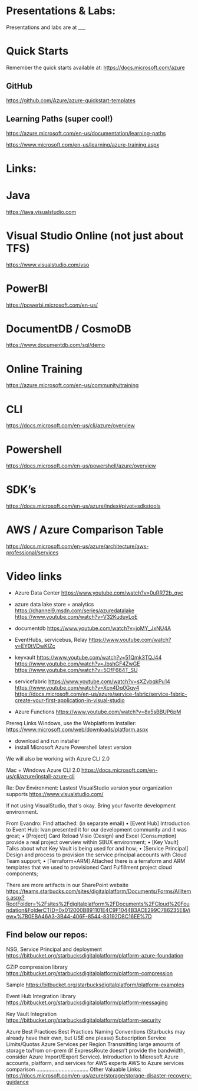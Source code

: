 # Presentations & Labs:
Presentations and labs are at ___

# Quick Starts
Remember the quick starts available at:
https://docs.microsoft.com/azure 

## GitHub 
https://github.com/Azure/azure-quickstart-templates

## Learning Paths (super cool!)
https://azure.microsoft.com/en-us/documentation/learning-paths 

https://www.microsoft.com/en-us/learning/azure-training.aspx

# Links:

# Java 
https://java.visualstudio.com

# Visual Studio Online (not just about TFS)
https://www.visualstudio.com/vso

# PowerBI
https://powerbi.microsoft.com/en-us/ 

# DocumentDB / CosmoDB
https://www.documentdb.com/sql/demo 

# Online Training
https://azure.microsoft.com/en-us/community/training 

# CLI
https://docs.microsoft.com/en-us/cli/azure/overview 
 
# Powershell
https://docs.microsoft.com/en-us/powershell/azure/overview 

# SDK’s
https://docs.microsoft.com/en-us/azure/index#pivot=sdkstools 

# AWS / Azure Comparison Table
https://docs.microsoft.com/en-us/azure/architecture/aws-professional/services


# Video links 
- Azure Data Center
    https://www.youtube.com/watch?v=0uRR72b_qvc 

- azure data lake store + analytics
    https://channel9.msdn.com/series/azuredatalake 
    https://www.youtube.com/watch?v=V32KuduyLoE 

- documentdb
    https://www.youtube.com/watch?v=joMY_JxNU4A 

- EventHubs, servicebus, Relay
    https://www.youtube.com/watch?v=EY0tVDwKIZc 

- keyvault
    https://www.youtube.com/watch?v=51Qmk3TQJ44  
    https://www.youtube.com/watch?v=JbshGF4ZwGE 
    https://www.youtube.com/watch?v=5OfF664T_SU 

- servicefabric 
    https://www.youtube.com/watch?v=sXZvbqkPu14 
    https://www.youtube.com/watch?v=Xcn4Dq0Gqy4 
    https://docs.microsoft.com/en-us/azure/service-fabric/service-fabric-create-your-first-application-in-visual-studio 

- Azure Functions
    https://www.youtube.com/watch?v=8x5sBBUP6pM 


Prereq Links
Windows, use the Webplatform Installer:
https://www.microsoft.com/web/downloads/platform.aspx 
- download and run installer
- install Microsoft Azure Powershell latest version

We will also be working with Azure CLI 2.0

Mac + Windows 
Azure CLI 2.0
https://docs.microsoft.com/en-us/cli/azure/install-azure-cli   

Re: Dev Environment:
Lastest VisualStudio version your organization supports
https://www.visualstudio.com/ 

If not using VisualStudio, that's okay.  Bring your favorite development environment.


From Evandro:
Find attached: (in separate email) 
•	[Event Hub] Introduction to Event Hub: Ivan presented it for our development community and it was great;
•	[Project] Card Reload Visio (Design) and Excel (Consumption) provide a real project overview within SBUX environment;
•	[Key Vault] Talks about what Key Vault is being used for and how;
•	[Service Principal] Design and process to provision the service principal accounts with Cloud Team support;
•	[Terraform+ARM] Attached there is a terraform and ARM templates that we used to provisioned Card Fulfillment project cloud components;

There are more artifacts in our SharePoint website 
https://teams.starbucks.com/sites/digitalplatform/Documents/Forms/AllItems.aspx?RootFolder=%2Fsites%2Fdigitalplatform%2FDocuments%2FCloud%20Foundation&FolderCTID=0x012000B891101E4C9F1044B3ACE299C786235E&View=%7B0EBA46A3-3B44-406F-8544-83192D8C16EE%7D 

## Find below our repos:

NSG, Service Principal and deployment 
https://bitbucket.org/starbucksdigitalplatform/platform-azure-foundation

GZIP compression library
https://bitbucket.org/starbucksdigitalplatform/platform-compression

Sample
https://bitbucket.org/starbucksdigitalplatform/platform-examples

Event Hub Integration library
https://bitbucket.org/starbucksdigitalplatform/platform-messaging

Key Vault Integration
https://bitbucket.org/starbucksdigitalplatform/platform-security

Azure Best Practices
Best Practices Naming Conventions (Starbucks may already have their own, but USE one please)
Subscription Service Limits/Quotas
Azure Services per Region
Transmitting large amounts of storage to/from on-prem (if ExpressRoute doesn’t provide the bandwidth, consider Azure Import/Export Service).
Introduction to Microsoft Azure accounts, platform, and services for AWS experts
AWS to Azure services comparison
...................................
Other Valuable Links:
https://docs.microsoft.com/en-us/azure/storage/storage-disaster-recovery-guidance 
